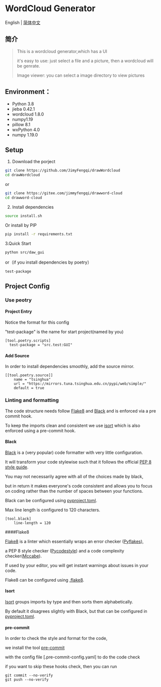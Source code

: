 
# WordCloud Generator
English | [简体中文](./README.md)

## 简介

> This is a wordcloud generator,which has a UI
>
> it's easy to use: just select a file and a picture, then a wordcloud will be genrate.
>
> Image viewer: you can select a image directory to view pictures

## Environment：
- Python 3.8
- jieba 0.42.1
- wordcloud 1.8.0
- numpy1.19
- pillow 8.1
- wxPython 4.0
- numpy 1.19.0

## Setup
1. Download the porject


```bash
git clone https://github.com/JimyFengqi/drawWordcloud
cd drawWordcloud
```
or
```bash
git clone https://gitee.com/jimmyfengqi/drawword-cloud
cd drawword-cloud
```
2. Install dependencies
```bash
source install.sh
```
Or install by PIP
```bash
pip install -r requirements.txt
```
3.Quick Start
```sh
python src/daw_gui
```
or（if you install dependencies by poetry）
```
test-package
```
## Project Config
### Use peotry
#### Project Entry
Notice the format for this config

"test-package" is the name for start project(named by you)

```
[tool.poetry.scripts]
  test-package = "src.test:GUI"
```
#### Add Source
In order to install dependencies smoothly, add the source mirror.
```
[[tool.poetry.source]]
    name = "tsinghua"
    url = "https://mirrors.tuna.tsinghua.edu.cn/pypi/web/simple/"
    default = true
```
### Linting and formatting

The code structure needs follow [Flake8](https://pypi.org/project/flake8/) and [Black](https://pypi.org/project/black/) and is enforced via a pre commit hook.


To keep the imports clean and consistent we use [isort](https://pypi.org/project/isort/) which is also enforced using a pre-commit hook.

#### Black

[Black](https://pypi.org/project/black/) is a (very popular) code formatter with very little configuration.

It will transform your code stylewise such that it follows the official [PEP 8 style guide](https://www.python.org/dev/peps/pep-0008/).

 You may not necessarily agree with all of the choices made by black,

 but in return it makes everyone's code consistent and allows you to focus on coding rather than the number of spaces between your functions.

 Black can be configured using [pyproject.toml](./pyproject.toml).

Max line length is configured to 120 characters.
```
[tool.black]
    line-length = 120
```
####Flake8

[Flake8](https://pypi.org/project/flake8/) is a linter which essentially wraps an error checker ([Pyflakes](https://pypi.org/project/pyflakes/)),

 a PEP 8 style checker ([Pycodestyle](https://pypi.org/project/pycodestyle/)) and a code complexity checker([Mccabe](https://pypi.org/project/mccabe/)).

 If used by your editor, you will get instant warnings about issues in your code.

 Flake8 can be configured using [.flake8](./.flake8).

#### Isort

[Isort](https://pypi.org/project/isort/) groups imports by type and then sorts them alphabetically.

By default it disagrees slightly with Black, but that can be configured in [pyproject.toml](./pyproject.toml).

#### pre-commit
In order to check the style and format for the code,

we install the tool [pre-commit](https://pypi.org/project/pre-commit)

with the config file [.pre-commit-config.yaml] to do the code check

if you want to skip these hooks check, then you can run
```
git commit --no-verify
git push --no-verify
```
